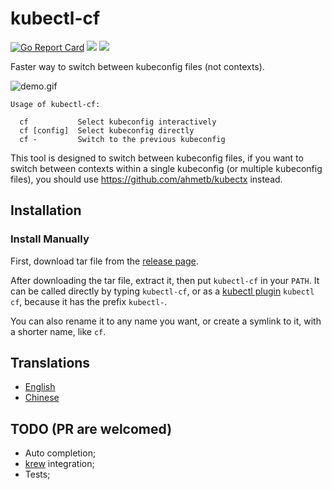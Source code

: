 # kubectl-cf

[![Go Report Card](https://goreportcard.com/badge/github.com/spongeprojects/kubectl-cf)](https://goreportcard.com/report/github.com/spongeprojects/kubectl-cf)
![](https://img.shields.io/github/license/spongeprojects/kubectl-cf)
![](https://img.shields.io/github/v/release/spongeprojects/kubectl-cf)

Faster way to switch between kubeconfig files (not contexts).

![demo.gif](https://github.com/spongeprojects/kubectl-cf/blob/main/assets/demo.gif?raw=true)

```
Usage of kubectl-cf:

  cf           Select kubeconfig interactively
  cf [config]  Select kubeconfig directly
  cf -         Switch to the previous kubeconfig
```

This tool is designed to switch between kubeconfig files, if you want to switch between contexts within a single
kubeconfig (or multiple kubeconfig files), you should use https://github.com/ahmetb/kubectx instead.

## Installation

### Install Manually

First, download tar file from the [release page](https://github.com/spongeprojects/kubectl-cf/releases).

After downloading the tar file, extract it, then put `kubectl-cf` in your `PATH`. It can be called directly by typing `kubectl-cf`, or as
a [kubectl plugin](https://kubernetes.io/docs/tasks/extend-kubectl/kubectl-plugins/) `kubectl cf`, because it has the
prefix `kubectl-`.

You can also rename it to any name you want, or create a symlink to it, with a shorter name, like `cf`.

## Translations

- [English](https://github.com/spongeprojects/kubectl-cf)
- [Chinese](https://github.com/wbsnail/kubectl-cf)

## TODO (PR are welcomed)

- Auto completion;
- [krew](https://krew.sigs.k8s.io/) integration;
- Tests;

